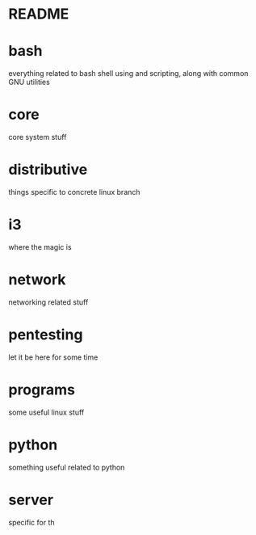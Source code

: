 README
======
# bash
everything related to bash shell using and scripting, along with common GNU utilities

# core
core system stuff

# distributive
things specific to concrete linux branch

# i3
where the magic is

# network
networking related stuff

# pentesting
let it be here for some time

# programs
some useful linux stuff

# python
something useful related to python

# server
specific for th